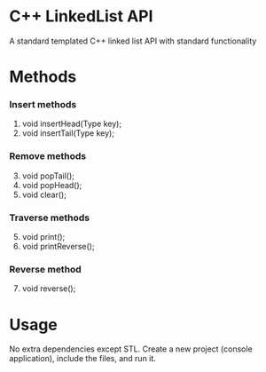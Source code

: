 # C++ LinkedList API

A standard templated C++ linked list API with standard functionality

# Methods

### Insert methods
1) void insertHead(Type key);
2) void insertTail(Type key);

### Remove methods
3) void popTail();
4) void popHead();
5) void clear();

### Traverse methods
5) void print();
6) void printReverse();

### Reverse method
7) void reverse();

# Usage

No extra dependencies except STL. Create a new project (console application), include the files, and run it.
